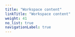 ```yaml
---
title: "Workspace content"
linkTitle: "Workspace content"
weight: 41
no_list: true
navigationLabel: true
---
```

